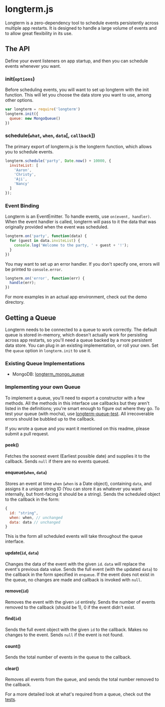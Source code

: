 # longterm.js
Longterm is a zero-dependency tool to schedule events persistently across multiple app restarts.
It is designed to handle a large volume of events and to allow great flexibility in its use.

## The API
Define your event listeners on app startup, and then you can schedule events whenever you want.

### init(`options`)
Before scheduling events, you will want to set up longterm with the init function.
This will let you choose the data store you want to use, among other options.

```js
var longterm = require('longterm')
longterm.init({
  queue: new MongoQueue()
})
```

### schedule(`what`, `when`, `data`[, `callback`])
The primary export of longterm.js is the longterm function, which allows you to schedule events.

```js
longterm.schedule('party', Date.now() + 10000, {
  inviteList: [
    'Aaron',
    'Christy',
    'Aji',
    'Nancy'
  ]
});
```

### Event Binding
Longterm is an EventEmitter. To handle events, use `on(event, handler)`.
When the event handler is called, longterm will pass to it the data that was originally provided when the event was scheduled.

```js
longterm.on('party', function(data) {
  for (guest in data.inviteList) {
    console.log('Welcome to the party, ' + guest + '!');
  }
})
```

You may want to set up an error handler. If you don't specify one, errors will be printed to `console.error`.

```js
longterm.on('error', function(err) {
  handle(err);
})
```

For more examples in an actual app environment, check out the demo directory.

## Getting a Queue
Longterm needs to be connected to a queue to work correctly.
The default queue is stored in-memory, which doesn't actually work for persisting across app restarts,
so you'll need a queue backed by a more persistent data store.
You can plug in an existing implementation, or roll your own.
Set the `queue` option in `longterm.init` to use it.

### Existing Queue Implementations
- MongoDB: [longterm_mongo_queue](https://www.npmjs.com/package/longterm_mongo_queue)

### Implementing your own Queue
To implement a queue, you'll need to export a constructor with a few methods.
All the methods in this interface use callbacks but they aren't listed in the definitions; you're smart enough to figure out where they go.
To test your queue (with mocha), use [longterm-queue-test](https://www.npmjs.com/package/longterm-queue-test).
All irrecoverable errors should be bubbled up to the callback.

If you wrote a queue and you want it mentioned on this readme, please submit a pull request.

#### peek()
Fetches the soonest event (Earliest possible date) and supplies it to the callback. Sends `null` if there are no events queued.

#### enqueue(`when`, `data`)
Stores an event at time `when` (`when` is a Date object), containing `data`, and assigns it a unique string ID (You can store it as whatever you want internally, but front-facing it should be a string). Sends the scheduled object to the callback in the form:
```js
{
  id: "string",
  when: when, // unchanged
  data: data // unchanged
}
```
This is the form all scheduled events will take throughout the queue interface.

#### update(`id`, `data`)
Changes the data of the event with the given `id`. `data` will replace the event's previous data value. Sends the full event (with the updated `data`) to the callback in the form specified in `enqueue`. If the event does not exist in the queue, no changes are made and callback is invoked with `null`.

#### remove(`id`)
Removes the event with the given `id` entirely. Sends the number of events removed to the callback (should be 1), 0 if the event didn't exist.

#### find(`id`)
Sends the full event object with the given `id` to the callback. Makes no changes to the event. Sends `null` if the event is not found.

#### count()
Sends the total number of events in the queue to the callback.

#### clear()
Removes all events from the queue, and sends the total number removed to the callback.

For a more detailed look at what's required from a queue, check out the [tests](https://github.com/ChemicalRocketeer/longterm_queue_test/blob/master/tests.js).
